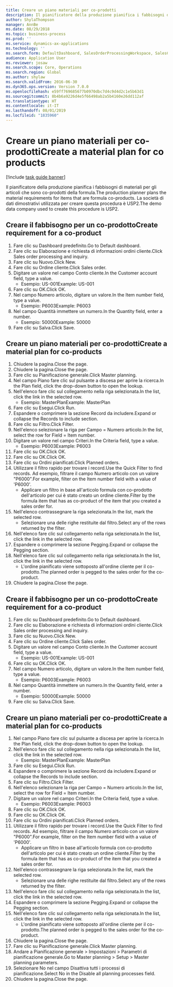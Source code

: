```yaml
---
title: Creare un piano materiali per co-prodotti
description: Il pianificatore della produzione pianifica i fabbisogni di materiali per gli articoli che sono co-prodotti della formula.
author: ShylaThompson
manager: AnnBe
ms.date: 08/29/2018
ms.topic: business-process
ms.prod: ''
ms.service: dynamics-ax-applications
ms.technology: ''
ms.search.form: DefaultDashboard, SalesOrderProcessingWorkspace, SalesCreateOrder, SalesTable, ReqCreatePlanWorkspace, ReqTransPlanCard, SysQueryForm, ReqTransPo
audience: Application User
ms.reviewer: josaw
ms.search.scope: Core, Operations
ms.search.region: Global
ms.author: shylaw
ms.search.validFrom: 2016-06-30
ms.dyn365.ops.version: Version 7.0.0
ms.openlocfilehash: e59ff769685677b0970dbc7d4c9d4d2c1e5b63d1
ms.sourcegitcommit: 8b4b6a9226d4e5f66498ab2a5b4160e26dd112af
ms.translationtype: HT
ms.contentlocale: it-IT
ms.lasthandoff: 08/01/2019
ms.locfileid: "1835960"
---
```

# <a name="create-a-material-plan-for-co-products"></a><span data-ttu-id="392ce-103">Creare un piano materiali per co-prodotti</span><span class="sxs-lookup"><span data-stu-id="392ce-103">Create a material plan for co products</span></span>

[!include [task guide banner](../../includes/task-guide-banner.md)]

<span data-ttu-id="392ce-104">Il pianificatore della produzione pianifica i fabbisogni di materiali per gli articoli che sono co-prodotti della formula.</span><span class="sxs-lookup"><span data-stu-id="392ce-104">The production planner plans the material requirements for items that are formula co-products.</span></span> <span data-ttu-id="392ce-105">La società di dati dimostrativi utilizzata per creare questa procedura è USP2.</span><span class="sxs-lookup"><span data-stu-id="392ce-105">The demo data company used to create this procedure is USP2.</span></span>


## <a name="create-requirement-for-a-co-product"></a><span data-ttu-id="392ce-106">Creare il fabbisogno per un co-prodotto</span><span class="sxs-lookup"><span data-stu-id="392ce-106">Create requirement for a co-product</span></span>
1. <span data-ttu-id="392ce-107">Fare clic su Dashboard predefinito.</span><span class="sxs-lookup"><span data-stu-id="392ce-107">Go to Default dashboard.</span></span>
2. <span data-ttu-id="392ce-108">Fare clic su Elaborazione e richiesta di informazioni ordini cliente.</span><span class="sxs-lookup"><span data-stu-id="392ce-108">Click Sales order processing and inquiry.</span></span>
3. <span data-ttu-id="392ce-109">Fare clic su Nuovo.</span><span class="sxs-lookup"><span data-stu-id="392ce-109">Click New.</span></span>
4. <span data-ttu-id="392ce-110">Fare clic su Ordine cliente.</span><span class="sxs-lookup"><span data-stu-id="392ce-110">Click Sales order.</span></span>
5. <span data-ttu-id="392ce-111">Digitare un valore nel campo Conto cliente.</span><span class="sxs-lookup"><span data-stu-id="392ce-111">In the Customer account field, type a value.</span></span>
    * <span data-ttu-id="392ce-112">Esempio: US-001</span><span class="sxs-lookup"><span data-stu-id="392ce-112">Example: US-001</span></span>  
6. <span data-ttu-id="392ce-113">Fare clic su OK.</span><span class="sxs-lookup"><span data-stu-id="392ce-113">Click OK.</span></span>
7. <span data-ttu-id="392ce-114">Nel campo Numero articolo, digitare un valore.</span><span class="sxs-lookup"><span data-stu-id="392ce-114">In the Item number field, type a value.</span></span>
    * <span data-ttu-id="392ce-115">Esempio: P6003</span><span class="sxs-lookup"><span data-stu-id="392ce-115">Example: P6003</span></span>  
8. <span data-ttu-id="392ce-116">Nel campo Quantità immettere un numero.</span><span class="sxs-lookup"><span data-stu-id="392ce-116">In the Quantity field, enter a number.</span></span>
    * <span data-ttu-id="392ce-117">Esempio: 50000</span><span class="sxs-lookup"><span data-stu-id="392ce-117">Example: 50000</span></span>  
9. <span data-ttu-id="392ce-118">Fare clic su Salva.</span><span class="sxs-lookup"><span data-stu-id="392ce-118">Click Save.</span></span>

## <a name="create-a-material-plan-for-co-products"></a><span data-ttu-id="392ce-119">Creare un piano materiali per co-prodotti</span><span class="sxs-lookup"><span data-stu-id="392ce-119">Create a material plan for co-products</span></span>
1. <span data-ttu-id="392ce-120">Chiudere la pagina.</span><span class="sxs-lookup"><span data-stu-id="392ce-120">Close the page.</span></span>
2. <span data-ttu-id="392ce-121">Chiudere la pagina.</span><span class="sxs-lookup"><span data-stu-id="392ce-121">Close the page.</span></span>
3. <span data-ttu-id="392ce-122">Fare clic su Pianificazione generale.</span><span class="sxs-lookup"><span data-stu-id="392ce-122">Click Master planning.</span></span>
4. <span data-ttu-id="392ce-123">Nel campo Piano fare clic sul pulsante a discesa per aprire la ricerca.</span><span class="sxs-lookup"><span data-stu-id="392ce-123">In the Plan field, click the drop-down button to open the lookup.</span></span>
5. <span data-ttu-id="392ce-124">Nell'elenco fare clic sul collegamento nella riga selezionata.</span><span class="sxs-lookup"><span data-stu-id="392ce-124">In the list, click the link in the selected row.</span></span>
    * <span data-ttu-id="392ce-125">Esempio: MasterPlan</span><span class="sxs-lookup"><span data-stu-id="392ce-125">Example: MasterPlan</span></span>  
6. <span data-ttu-id="392ce-126">Fare clic su Esegui.</span><span class="sxs-lookup"><span data-stu-id="392ce-126">Click Run.</span></span>
7. <span data-ttu-id="392ce-127">Espandere o comprimere la sezione Record da includere.</span><span class="sxs-lookup"><span data-stu-id="392ce-127">Expand or collapse the Records to include section.</span></span>
8. <span data-ttu-id="392ce-128">Fare clic su Filtro.</span><span class="sxs-lookup"><span data-stu-id="392ce-128">Click Filter.</span></span>
9. <span data-ttu-id="392ce-129">Nell'elenco selezionare la riga per Campo = Numero articolo.</span><span class="sxs-lookup"><span data-stu-id="392ce-129">In the list, select the row for Field = Item number.</span></span>
10. <span data-ttu-id="392ce-130">Digitare un valore nel campo Criteri.</span><span class="sxs-lookup"><span data-stu-id="392ce-130">In the Criteria field, type a value.</span></span>
    * <span data-ttu-id="392ce-131">Esempio: P6003</span><span class="sxs-lookup"><span data-stu-id="392ce-131">Example: P6003</span></span>  
11. <span data-ttu-id="392ce-132">Fare clic su OK.</span><span class="sxs-lookup"><span data-stu-id="392ce-132">Click OK.</span></span>
12. <span data-ttu-id="392ce-133">Fare clic su OK.</span><span class="sxs-lookup"><span data-stu-id="392ce-133">Click OK.</span></span>
13. <span data-ttu-id="392ce-134">Fare clic su Ordini pianificati.</span><span class="sxs-lookup"><span data-stu-id="392ce-134">Click Planned orders.</span></span>
14. <span data-ttu-id="392ce-135">Utilizzare il filtro rapido per trovare i record.</span><span class="sxs-lookup"><span data-stu-id="392ce-135">Use the Quick Filter to find records.</span></span> <span data-ttu-id="392ce-136">Ad esempio, filtrare il campo Numero articolo con un valore "P6000".</span><span class="sxs-lookup"><span data-stu-id="392ce-136">For example, filter on the Item number field with a value of 'P6000'.</span></span>
    * <span data-ttu-id="392ce-137">Applicare un filtro in base all'articolo formula con co-prodotto dell'articolo per cui è stato creato un ordine cliente.</span><span class="sxs-lookup"><span data-stu-id="392ce-137">Filter by the formula item that has as co-product of the item that you created a sales order for.</span></span>  
15. <span data-ttu-id="392ce-138">Nell'elenco contrassegnare la riga selezionata.</span><span class="sxs-lookup"><span data-stu-id="392ce-138">In the list, mark the selected row.</span></span>
    * <span data-ttu-id="392ce-139">Selezionare una delle righe restituite dal filtro.</span><span class="sxs-lookup"><span data-stu-id="392ce-139">Select any of the rows returned by the filter.</span></span>  
16. <span data-ttu-id="392ce-140">Nell'elenco fare clic sul collegamento nella riga selezionata.</span><span class="sxs-lookup"><span data-stu-id="392ce-140">In the list, click the link in the selected row.</span></span>
17. <span data-ttu-id="392ce-141">Espandere o comprimere la sezione Pegging.</span><span class="sxs-lookup"><span data-stu-id="392ce-141">Expand or collapse the Pegging section.</span></span>
18. <span data-ttu-id="392ce-142">Nell'elenco fare clic sul collegamento nella riga selezionata.</span><span class="sxs-lookup"><span data-stu-id="392ce-142">In the list, click the link in the selected row.</span></span>
    * <span data-ttu-id="392ce-143">L'ordine pianificato viene sottoposto all'ordine cliente per il co-prodotto.</span><span class="sxs-lookup"><span data-stu-id="392ce-143">The planned order is pegged to the sales order for the co-product.</span></span>  
19. <span data-ttu-id="392ce-144">Chiudere la pagina.</span><span class="sxs-lookup"><span data-stu-id="392ce-144">Close the page.</span></span>

## <a name="create-requirement-for-a-co-product"></a><span data-ttu-id="392ce-145">Creare il fabbisogno per un co-prodotto</span><span class="sxs-lookup"><span data-stu-id="392ce-145">Create requirement for a co-product</span></span>
1. <span data-ttu-id="392ce-146">Fare clic su Dashboard predefinito.</span><span class="sxs-lookup"><span data-stu-id="392ce-146">Go to Default dashboard.</span></span>
2. <span data-ttu-id="392ce-147">Fare clic su Elaborazione e richiesta di informazioni ordini cliente.</span><span class="sxs-lookup"><span data-stu-id="392ce-147">Click Sales order processing and inquiry.</span></span>
3. <span data-ttu-id="392ce-148">Fare clic su Nuovo.</span><span class="sxs-lookup"><span data-stu-id="392ce-148">Click New.</span></span>
4. <span data-ttu-id="392ce-149">Fare clic su Ordine cliente.</span><span class="sxs-lookup"><span data-stu-id="392ce-149">Click Sales order.</span></span>
5. <span data-ttu-id="392ce-150">Digitare un valore nel campo Conto cliente.</span><span class="sxs-lookup"><span data-stu-id="392ce-150">In the Customer account field, type a value.</span></span>
    * <span data-ttu-id="392ce-151">Esempio: US-001</span><span class="sxs-lookup"><span data-stu-id="392ce-151">Example: US-001</span></span>  
6. <span data-ttu-id="392ce-152">Fare clic su OK.</span><span class="sxs-lookup"><span data-stu-id="392ce-152">Click OK.</span></span>
7. <span data-ttu-id="392ce-153">Nel campo Numero articolo, digitare un valore.</span><span class="sxs-lookup"><span data-stu-id="392ce-153">In the Item number field, type a value.</span></span>
    * <span data-ttu-id="392ce-154">Esempio: P6003</span><span class="sxs-lookup"><span data-stu-id="392ce-154">Example: P6003</span></span>  
8. <span data-ttu-id="392ce-155">Nel campo Quantità immettere un numero.</span><span class="sxs-lookup"><span data-stu-id="392ce-155">In the Quantity field, enter a number.</span></span>
    * <span data-ttu-id="392ce-156">Esempio: 50000</span><span class="sxs-lookup"><span data-stu-id="392ce-156">Example: 50000</span></span>  
9. <span data-ttu-id="392ce-157">Fare clic su Salva.</span><span class="sxs-lookup"><span data-stu-id="392ce-157">Click Save.</span></span>

## <a name="create-a-material-plan-for-co-products"></a><span data-ttu-id="392ce-158">Creare un piano materiali per co-prodotti</span><span class="sxs-lookup"><span data-stu-id="392ce-158">Create a material plan for co-products</span></span>
1. <span data-ttu-id="392ce-159">Nel campo Piano fare clic sul pulsante a discesa per aprire la ricerca.</span><span class="sxs-lookup"><span data-stu-id="392ce-159">In the Plan field, click the drop-down button to open the lookup.</span></span>
2. <span data-ttu-id="392ce-160">Nell'elenco fare clic sul collegamento nella riga selezionata.</span><span class="sxs-lookup"><span data-stu-id="392ce-160">In the list, click the link in the selected row.</span></span>
    * <span data-ttu-id="392ce-161">Esempio: MasterPlan</span><span class="sxs-lookup"><span data-stu-id="392ce-161">Example: MasterPlan</span></span>  
3. <span data-ttu-id="392ce-162">Fare clic su Esegui.</span><span class="sxs-lookup"><span data-stu-id="392ce-162">Click Run.</span></span>
4. <span data-ttu-id="392ce-163">Espandere o comprimere la sezione Record da includere.</span><span class="sxs-lookup"><span data-stu-id="392ce-163">Expand or collapse the Records to include section.</span></span>
5. <span data-ttu-id="392ce-164">Fare clic su Filtro.</span><span class="sxs-lookup"><span data-stu-id="392ce-164">Click Filter.</span></span>
6. <span data-ttu-id="392ce-165">Nell'elenco selezionare la riga per Campo = Numero articolo.</span><span class="sxs-lookup"><span data-stu-id="392ce-165">In the list, select the row for Field = Item number.</span></span>
7. <span data-ttu-id="392ce-166">Digitare un valore nel campo Criteri.</span><span class="sxs-lookup"><span data-stu-id="392ce-166">In the Criteria field, type a value.</span></span>
    * <span data-ttu-id="392ce-167">Esempio: P6003</span><span class="sxs-lookup"><span data-stu-id="392ce-167">Example: P6003</span></span>  
8. <span data-ttu-id="392ce-168">Fare clic su OK.</span><span class="sxs-lookup"><span data-stu-id="392ce-168">Click OK.</span></span>
9. <span data-ttu-id="392ce-169">Fare clic su OK.</span><span class="sxs-lookup"><span data-stu-id="392ce-169">Click OK.</span></span>
10. <span data-ttu-id="392ce-170">Fare clic su Ordini pianificati.</span><span class="sxs-lookup"><span data-stu-id="392ce-170">Click Planned orders.</span></span>
11. <span data-ttu-id="392ce-171">Utilizzare il filtro rapido per trovare i record.</span><span class="sxs-lookup"><span data-stu-id="392ce-171">Use the Quick Filter to find records.</span></span> <span data-ttu-id="392ce-172">Ad esempio, filtrare il campo Numero articolo con un valore "P6000".</span><span class="sxs-lookup"><span data-stu-id="392ce-172">For example, filter on the Item number field with a value of 'P6000'.</span></span>
    * <span data-ttu-id="392ce-173">Applicare un filtro in base all'articolo formula con co-prodotto dell'articolo per cui è stato creato un ordine cliente.</span><span class="sxs-lookup"><span data-stu-id="392ce-173">Filter by the formula item that has as co-product of the item that you created a sales order for.</span></span>  
12. <span data-ttu-id="392ce-174">Nell'elenco contrassegnare la riga selezionata.</span><span class="sxs-lookup"><span data-stu-id="392ce-174">In the list, mark the selected row.</span></span>
    * <span data-ttu-id="392ce-175">Selezionare una delle righe restituite dal filtro.</span><span class="sxs-lookup"><span data-stu-id="392ce-175">Select any of the rows returned by the filter.</span></span>  
13. <span data-ttu-id="392ce-176">Nell'elenco fare clic sul collegamento nella riga selezionata.</span><span class="sxs-lookup"><span data-stu-id="392ce-176">In the list, click the link in the selected row.</span></span>
14. <span data-ttu-id="392ce-177">Espandere o comprimere la sezione Pegging.</span><span class="sxs-lookup"><span data-stu-id="392ce-177">Expand or collapse the Pegging section.</span></span>
15. <span data-ttu-id="392ce-178">Nell'elenco fare clic sul collegamento nella riga selezionata.</span><span class="sxs-lookup"><span data-stu-id="392ce-178">In the list, click the link in the selected row.</span></span>
    * <span data-ttu-id="392ce-179">L'ordine pianificato viene sottoposto all'ordine cliente per il co-prodotto.</span><span class="sxs-lookup"><span data-stu-id="392ce-179">The planned order is pegged to the sales order for the co-product.</span></span>  
16. <span data-ttu-id="392ce-180">Chiudere la pagina.</span><span class="sxs-lookup"><span data-stu-id="392ce-180">Close the page.</span></span>
17. <span data-ttu-id="392ce-181">Fare clic su Pianificazione generale.</span><span class="sxs-lookup"><span data-stu-id="392ce-181">Click Master planning.</span></span>
18. <span data-ttu-id="392ce-182">Andare a Pianificazione generale > Impostazioni > Parametri di pianificazione generale.</span><span class="sxs-lookup"><span data-stu-id="392ce-182">Go to Master planning > Setup > Master planning parameters.</span></span>
19. <span data-ttu-id="392ce-183">Selezionare No nel campo Disattiva tutti i processi di pianificazione.</span><span class="sxs-lookup"><span data-stu-id="392ce-183">Select No in the Disable all planning processes field.</span></span>
20. <span data-ttu-id="392ce-184">Chiudere la pagina.</span><span class="sxs-lookup"><span data-stu-id="392ce-184">Close the page.</span></span>

